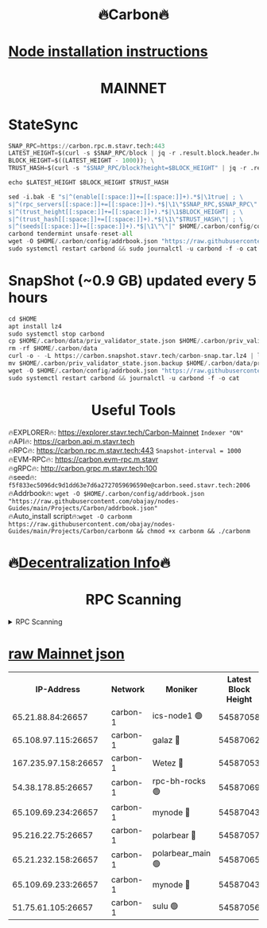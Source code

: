 <h1 align="center"> 🔥Carbon🔥</h1>

[Node installation instructions](https://github.com/obajay/nodes-Guides/tree/main/Projects/Carbon)
=
<h1 align="center"> MAINNET</h1>

# StateSync
```python
SNAP_RPC=https://carbon.rpc.m.stavr.tech:443
LATEST_HEIGHT=$(curl -s $SNAP_RPC/block | jq -r .result.block.header.height); \
BLOCK_HEIGHT=$((LATEST_HEIGHT - 1000)); \
TRUST_HASH=$(curl -s "$SNAP_RPC/block?height=$BLOCK_HEIGHT" | jq -r .result.block_id.hash)

echo $LATEST_HEIGHT $BLOCK_HEIGHT $TRUST_HASH

sed -i.bak -E "s|^(enable[[:space:]]+=[[:space:]]+).*$|\1true| ; \
s|^(rpc_servers[[:space:]]+=[[:space:]]+).*$|\1\"$SNAP_RPC,$SNAP_RPC\"| ; \
s|^(trust_height[[:space:]]+=[[:space:]]+).*$|\1$BLOCK_HEIGHT| ; \
s|^(trust_hash[[:space:]]+=[[:space:]]+).*$|\1\"$TRUST_HASH\"| ; \
s|^(seeds[[:space:]]+=[[:space:]]+).*$|\1\"\"|" $HOME/.carbon/config/config.toml
carbond tendermint unsafe-reset-all
wget -O $HOME/.carbon/config/addrbook.json "https://raw.githubusercontent.com/obajay/nodes-Guides/main/Projects/Carbon/addrbook.json"
sudo systemctl restart carbond && sudo journalctl -u carbond -f -o cat
```
# SnapShot (~0.9 GB) updated every 5 hours
```python
cd $HOME
apt install lz4
sudo systemctl stop carbond
cp $HOME/.carbon/data/priv_validator_state.json $HOME/.carbon/priv_validator_state.json.backup
rm -rf $HOME/.carbon/data
curl -o - -L https://carbon.snapshot.stavr.tech/carbon-snap.tar.lz4 | lz4 -c -d - | tar -x -C $HOME/.carbon --strip-components 2
mv $HOME/.carbon/priv_validator_state.json.backup $HOME/.carbon/data/priv_validator_state.json
wget -O $HOME/.carbon/config/addrbook.json "https://raw.githubusercontent.com/obajay/nodes-Guides/main/Projects/Carbon/addrbook.json"
sudo systemctl restart carbond && journalctl -u carbond -f -o cat
```

 <h1 align="center"> Useful Tools</h1>

🔥EXPLORER🔥:     https://explorer.stavr.tech/Carbon-Mainnet        `Indexer "ON"` \
🔥API🔥:          https://carbon.api.m.stavr.tech \
🔥RPC🔥:          https://carbon.rpc.m.stavr.tech:443              `Snapshot-interval = 1000` \
🔥EVM-RPC🔥:      https://carbon.evm-rpc.m.stavr \
🔥gRPC🔥:         http://carbon.grpc.m.stavr.tech:100 \
🔥seed🔥:      `f5f833ec5096dc9d1dd63e7d6a2727059696590e@carbon.seed.stavr.tech:2006` \
🔥Addrbook🔥:  `wget -O $HOME/.carbon/config/addrbook.json "https://raw.githubusercontent.com/obajay/nodes-Guides/main/Projects/Carbon/addrbook.json"` \
🔥Auto_install script🔥:`wget -O carbonm https://raw.githubusercontent.com/obajay/nodes-Guides/main/Projects/Carbon/carbonm && chmod +x carbonm && ./carbonm`

🔥[Decentralization Info](https://github.com/obajay/StateSync-snapshots/tree/main/Projects/Carbon/Decentralization)🔥
=
<h1 align="center"> RPC Scanning</h1>

<details>
<summary>RPC Scanning</summary>

<h2 align="center"> We scan nodes in real time every 4 hours. And we provide the final result of RPC endpoints.
We cannot influence the operation of these nodes in any way. </h2>


```python
If Voting Power is higher than 0 --> then the Node is a validator of the network and may be subject to attack and be a potential threat to the chain.
```
```python
We marked such validators with a red symbol
```

</details>

[raw Mainnet json](https://rpc-check.carbonm.stavr.tech/carbonm/rpc-carbonm-result.json)
=


<table><tr><th>IP-Address</th><th>Network</th><th>Moniker</th><th>Latest Block Height</th><th>Earliest Block Height</th><th>Catching Up</th><th>Tx Index</th><th>Voting Power</th><th>Scan Time</th></tr><tr><td>65.21.88.84:26657</td><td>carbon-1</td><td>ics-node1 🟢</td><td>54587058</td><td>21164241</td><td>False</td><td>off</td><td>0</td><td>2024-03-07T17:54:33.942190718UTC</td></tr><tr><td>65.108.97.115:26657</td><td>carbon-1</td><td>galaz 🔴</td><td>54587062</td><td>47374001</td><td>False</td><td>on</td><td>10575678940</td><td>2024-03-07T17:54:44.429749802UTC</td></tr><tr><td>167.235.97.158:26657</td><td>carbon-1</td><td>Wetez 🔴</td><td>54587053</td><td>48067570</td><td>False</td><td>on</td><td>1365888946</td><td>2024-03-07T17:54:14.145474839UTC</td></tr><tr><td>54.38.178.85:26657</td><td>carbon-1</td><td>rpc-bh-rocks 🟢</td><td>54587069</td><td>53130001</td><td>False</td><td>on</td><td>0</td><td>2024-03-07T17:54:57.209559170UTC</td></tr><tr><td>65.109.69.234:26657</td><td>carbon-1</td><td>mynode 🔴</td><td>54587043</td><td>53160001</td><td>False</td><td>off</td><td>12999903491</td><td>2024-03-07T17:53:56.702778628UTC</td></tr><tr><td>95.216.22.75:26657</td><td>carbon-1</td><td>polarbear 🔴</td><td>54587057</td><td>54283001</td><td>False</td><td>on</td><td>10391859043</td><td>2024-03-07T17:54:31.611564039UTC</td></tr><tr><td>65.21.232.158:26657</td><td>carbon-1</td><td>polarbear_main 🟢</td><td>54587065</td><td>54286001</td><td>False</td><td>off</td><td>0</td><td>2024-03-07T17:54:50.841419004UTC</td></tr><tr><td>65.109.69.233:26657</td><td>carbon-1</td><td>mynode 🔴</td><td>54587043</td><td>54380001</td><td>False</td><td>off</td><td>9311171307</td><td>2024-03-07T17:53:56.386525110UTC</td></tr><tr><td>51.75.61.105:26657</td><td>carbon-1</td><td>sulu 🟢</td><td>54587056</td><td>54542001</td><td>False</td><td>off</td><td>0</td><td>2024-03-07T17:54:25.202289833UTC</td></tr></table>
